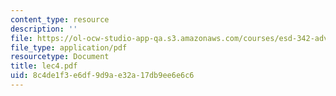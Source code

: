 ```yaml
---
content_type: resource
description: ''
file: https://ol-ocw-studio-app-qa.s3.amazonaws.com/courses/esd-342-advanced-system-architecture-spring-2006/8c4de1f3e6df9d9ae32a17db9ee6e6c6_lec4.pdf
file_type: application/pdf
resourcetype: Document
title: lec4.pdf
uid: 8c4de1f3-e6df-9d9a-e32a-17db9ee6e6c6
---
```

